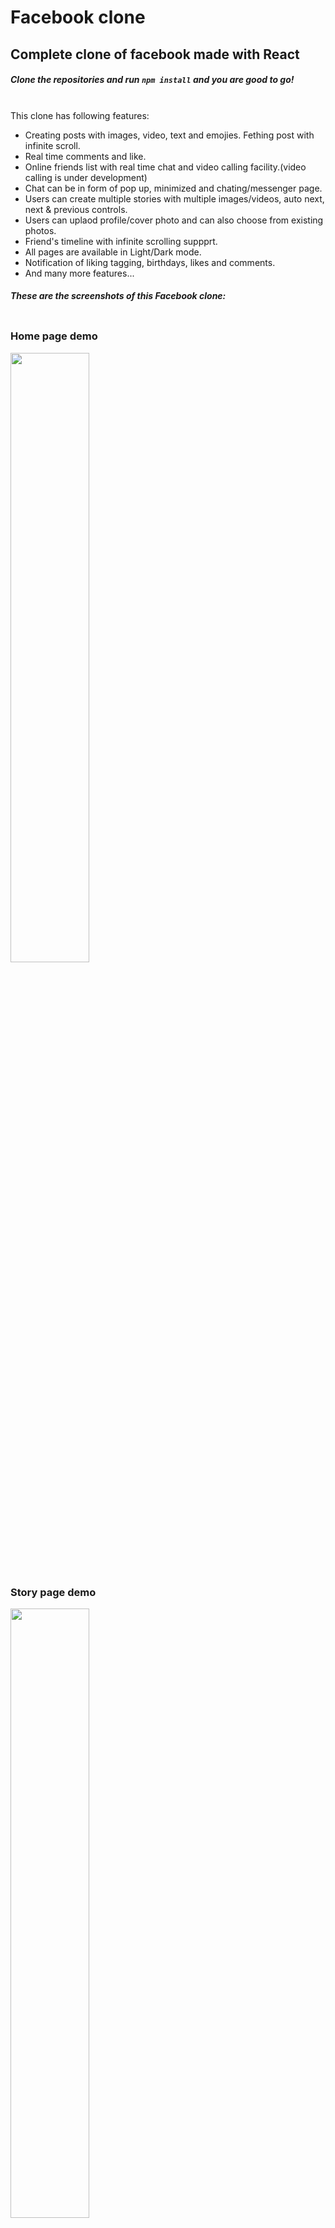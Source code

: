 # Facebook clone

<h2>Complete clone of facebook made with React</h2>
<h5>Clone the repositories and run <code>npm install</code> and you are good to go!</h5>
<br />
<bold>This clone has following features:
<ul>
    <li>Creating posts with images, video, text and emojies. Fething post with infinite scroll.</li>
    <li>Real time comments and like.</li>
    <li>Online friends list with real time chat and video calling facility.(video calling is under development)</li>
    <li>Chat can be in form of pop up, minimized and chating/messenger page.</li>
    <li>Users can create multiple stories with multiple images/videos, auto next, next & previous controls.</li>
    <li>Users can uplaod profile/cover photo and can also choose from existing photos.</li>
    <li>Friend's timeline with infinite scrolling suppprt.</li>
    <li>All pages are available in Light/Dark mode.</li>
    <li>Notification of liking tagging, birthdays, likes and comments.</li>
    <li>And many more features...</li> 
</ul>
  
  <h5>These are the screenshots of this Facebook clone:</h5>

<div style="display:inline-block">
<h3>Home page demo</h3>
<img width="50%" height="50%" src="ss/home.jpg"></img>

<h3>Story page demo</h3>
<img width="50%" height="50%" src="ss/stories.jpg"></img>

<h3>Create post demo</h3>
<img width="50%" height="50%" src="ss/homePost.jpg"></img>

<h3>Multiple images upload</h3>
<img width="50%" height="50%" src="ss/creatingPostMultiplePhotots.jpg"></img>

<h3>Create story</h3>
<img width="50%" height="50%" src="ss/createStory.jpg"></img>

<h3>Story preview</h3>
<p>users can add multiple images/videos and text</p>
<img width="50%" height="50%" src="ss/storyPreview.jpg"></img>

<h3>Friends page</h3>
<img width="50%" height="50%" src="ss/friends.jpg"></img>

<h3>Chat page demo</h3>
<img width="50%" height="50%" src="ss/chats.jpg"></img>

<h3>chat pop up</h3>
<img width="50%" height="50%" src="ss/chatMini.jpg"></img>

<h3>Timeline page demo</h3>
<img width="50%" height="50%" src="ss/timelinemain.jpg"></img>

<h3>Profile photo upload on my timeline</h3>
<img width="50%" height="50%" src="ss/profileUpload.jpg"></img>

<h3>Cover photo upload on my timeline</h3>
<img width="50%" height="50%" src="ss/coverPhoto.jpg"></img>

<h3>Timeline post demo</h3>
<img width="50%" height="50%" src="ss/timelinePosts.jpg"></img>

<h3>Friend's timeline new chat pop up</h3>
<img width="50%" height="50%" src="ss/timelineNewChat.jpg"></img>

<h3>chat pop up minimzied</h3>
<img width="50%" height="50%" src="ss/minimizedChat.jpg"></img>

<h3>Cretae post on friend's timeline</h3>
<img width="50%" height="50%" src="ss/timelineCreatePost.jpg"></img>

<h3>Friend request on friend's timeline</h3>
<img width="50%" height="50%" src="ss/friendRestTimeline.jpg"></img>

<h3>Add friend on suggested user timeline page</h3>
<img width="50%" height="50%" src="ss/friendSuggestionTimeline.jpg"></img>

<h3>Notifications</h3>
<img width="50%" height="50%" src="ss/notifications.jpg"></img>

<h3>Post with only text</h3>
<img width="50%" height="50%" src="ss/postOnlyText.jpg"></img>

<h3>Post with video/image</h3>
<img width="50%" height="50%" src="ss/videoPost.jpg"></img>

<div>









This project was bootstrapped with [Create React App](https://github.com/facebook/create-react-app).

## Available Scripts

In the project directory, you can run:

### `npm start`

Runs the app in the development mode.\
Open [http://localhost:3000](http://localhost:3000) to view it in the browser.

The page will reload if you make edits.\
You will also see any lint errors in the console.

### `npm test`

Launches the test runner in the interactive watch mode.\
See the section about [running tests](https://facebook.github.io/create-react-app/docs/running-tests) for more information.

### `npm run build`

Builds the app for production to the `build` folder.\
It correctly bundles React in production mode and optimizes the build for the best performance.

The build is minified and the filenames include the hashes.\
Your app is ready to be deployed!

See the section about [deployment](https://facebook.github.io/create-react-app/docs/deployment) for more information.

### `npm run eject`

**Note: this is a one-way operation. Once you `eject`, you can’t go back!**

If you aren’t satisfied with the build tool and configuration choices, you can `eject` at any time. This command will remove the single build dependency from your project.

Instead, it will copy all the configuration files and the transitive dependencies (webpack, Babel, ESLint, etc) right into your project so you have full control over them. All of the commands except `eject` will still work, but they will point to the copied scripts so you can tweak them. At this point you’re on your own.

You don’t have to ever use `eject`. The curated feature set is suitable for small and middle deployments, and you shouldn’t feel obligated to use this feature. However we understand that this tool wouldn’t be useful if you couldn’t customize it when you are ready for it.

## Learn More

You can learn more in the [Create React App documentation](https://facebook.github.io/create-react-app/docs/getting-started).

To learn React, check out the [React documentation](https://reactjs.org/).

### Code Splitting

This section has moved here: [https://facebook.github.io/create-react-app/docs/code-splitting](https://facebook.github.io/create-react-app/docs/code-splitting)

### Analyzing the Bundle Size

This section has moved here: [https://facebook.github.io/create-react-app/docs/analyzing-the-bundle-size](https://facebook.github.io/create-react-app/docs/analyzing-the-bundle-size)

### Making a Progressive Web App

This section has moved here: [https://facebook.github.io/create-react-app/docs/making-a-progressive-web-app](https://facebook.github.io/create-react-app/docs/making-a-progressive-web-app)

### Advanced Configuration

This section has moved here: [https://facebook.github.io/create-react-app/docs/advanced-configuration](https://facebook.github.io/create-react-app/docs/advanced-configuration)

### Deployment

This section has moved here: [https://facebook.github.io/create-react-app/docs/deployment](https://facebook.github.io/create-react-app/docs/deployment)

### `npm run build` fails to minify

This section has moved here: [https://facebook.github.io/create-react-app/docs/troubleshooting#npm-run-build-fails-to-minify](https://facebook.github.io/create-react-app/docs/troubleshooting#npm-run-build-fails-to-minify)
